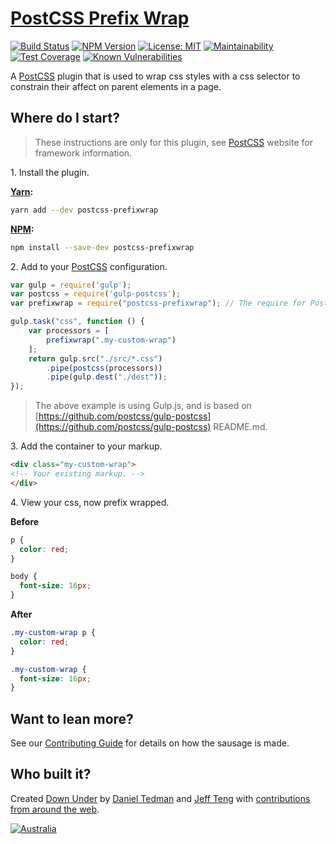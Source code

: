 
# [PostCSS Prefix Wrap](https://github.com/dbtedman/postcss-prefixwrap)

[![Build Status](https://travis-ci.org/dbtedman/postcss-prefixwrap.svg?branch=master)](https://travis-ci.org/dbtedman/postcss-prefixwrap)
[![NPM Version](https://img.shields.io/npm/v/postcss-prefixwrap.svg)](https://www.npmjs.com/package/postcss-prefixwrap) 
[![License: MIT](https://img.shields.io/badge/License-MIT-yellow.svg)](LICENSE.md)
[![Maintainability](https://api.codeclimate.com/v1/badges/fa0627fb4cfdc2a6dd04/maintainability)](https://codeclimate.com/github/dbtedman/postcss-prefixwrap/maintainability)
[![Test Coverage](https://api.codeclimate.com/v1/badges/fa0627fb4cfdc2a6dd04/test_coverage)](https://codeclimate.com/github/dbtedman/postcss-prefixwrap/test_coverage)
[![Known Vulnerabilities](https://snyk.io/test/github/dbtedman/postcss-prefixwrap/badge.svg)](https://snyk.io/test/github/dbtedman/postcss-prefixwrap)

A [PostCSS](http://postcss.org) plugin that is used to wrap css styles with a css selector to constrain their affect on parent elements in a page.

## Where do I start?

> These instructions are only for this plugin, see [PostCSS](http://postcss.org) website for framework information.

1\. Install the plugin.

**[Yarn](https://yarnpkg.com/en/package/postcss-prefixwrap):**

```bash
yarn add --dev postcss-prefixwrap
```

**[NPM](https://www.npmjs.com/package/postcss-prefixwrap):**

```bash
npm install --save-dev postcss-prefixwrap
```

2\. Add to your [PostCSS](http://postcss.org) configuration.


```javascript
var gulp = require('gulp');
var postcss = require('gulp-postcss');
var prefixwrap = require("postcss-prefixwrap"); // The require for PostCSS Prefix Wrap.

gulp.task("css", function () {
    var processors = [
        prefixwrap(".my-custom-wrap")
    ];
    return gulp.src("./src/*.css")
        .pipe(postcss(processors))
        .pipe(gulp.dest("./dest"));
});
```

> The above example is using Gulp.js, and is based on [https://github.com/postcss/gulp-postcss](https://github.com/postcss/gulp-postcss) README.md.

3\. Add the container to your markup.

```html
<div class="my-custom-wrap">
<!-- Your existing markup. -->
</div>
```

4\. View your css, now prefix wrapped.


**Before**

```css
p {
  color: red;
}

body {
  font-size: 16px;
}
```

**After**

```css
.my-custom-wrap p {
  color: red;
}

.my-custom-wrap {
  font-size: 16px;
}
```

## Want to lean more?

See our [Contributing Guide](CONTRIBUTING.md) for details on how the sausage is made.

## Who built it?

Created [Down Under](https://en.wikipedia.org/wiki/Australia) by [Daniel Tedman](https://danieltedman.com) and [Jeff Teng](https://jafoteng.co) with [contributions from around the web](https://github.com/dbtedman/postcss-prefixwrap/graphs/contributors).

[![Australia](https://danieltedman.com/images/Australia.png)](https://en.wikipedia.org/wiki/Australia)
